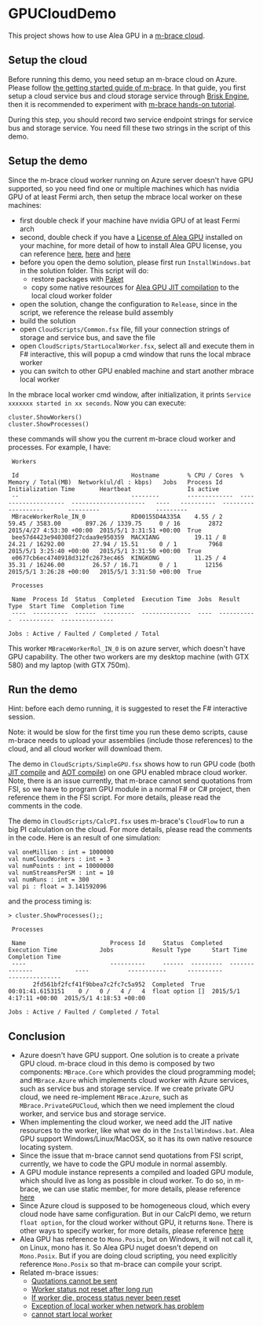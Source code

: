 # GPUCloudDemo

This project shows how to use Alea GPU in a [m-brace cloud](http://www.m-brace.net/). 

## Setup the cloud

Before running this demo, you need setup an m-brace cloud on Azure. Please follow [the getting started guide of m-brace](http://www.m-brace.net/#try). In that guide, you first setup a cloud service bus and cloud storage service through [Brisk Engine](https://www.briskengine.com/), then it is recommended to experiment with [m-brace hands-on tutorial](https://github.com/mbraceproject/MBrace.StarterKit/archive/master.zip).

During this step, you should record two service endpoint strings for service bus and storage service. You need fill these two strings in the script of this demo.

## Setup the demo

Since the m-brace cloud worker running on Azure server doesn't have GPU supported, so you need find one or multiple machines which has nvidia GPU of at least Fermi arch, then setup the mbrace local worker on these machines:

- first double check if your machine have nvidia GPU of at least Fermi arch
- second, double check if you have a [License of Alea GPU](http://quantalea.com/licensing/) installed on your machine, for more detail of how to install Alea GPU license, you can reference [here](http://quantalea.com/static/app/tutorial/quick_start/licensing_and_deployment.html), [here](http://quantalea.com/static/app/manual/compilation-license_manager.html) and [here](http://quantalea.com/licensing/)
- before you open the demo solution, please first run `InstallWindows.bat` in the solution folder. This script will do:
  - restore packages with [Paket](https://github.com/fsprojects/Paket)
  - copy some native resources for [Alea GPU JIT compilation](http://quantalea.com/static/app/manual/compilation-jit_compilation_in_detail.html) to the local cloud worker folder
- open the solution, change the configuration to `Release`, since in the script, we reference the release build assembly
- build the solution
- open `CloudScripts/Common.fsx` file, fill your connection strings of storage and service bus, and save the file
- open `CloudScripts/StartLocalWorker.fsx`, select all and execute them in F# interactive, this will popup a cmd window that runs the local mbrace worker
- you can switch to other GPU enabled machine and start another mbrace local worker

In the mbrace local worker cmd window, after initialization, it prints `Service xxxxxxx started in xx seconds`. Now you can execute:

```
cluster.ShowWorkers()
cluster.ShowProcesses()
```

these commands will show you the current m-brace cloud worker and processes. For example, I have:

```
 Workers                                                                                                                                                                                                 

 Id                                Hostname        % CPU / Cores  % Memory / Total(MB)  Network(ul/dl : kbps)   Jobs   Process Id  Initialization Time       Heartbeat                Is active 
 --                                --------        -------------  --------------------  ---------------------   ----   ----------  -------------------       ---------                --------- 
 MBraceWorkerRole_IN_0             RD00155D4A335A    4.55 / 2       59.45 / 3583.00       897.26 / 1339.75     0 / 16        2872  2015/4/27 4:53:30 +00:00  2015/5/1 3:31:51 +00:00  True      
 bee57d4423e940308f27cdaa9e950359  MACXIANG          19.11 / 8      24.21 / 16292.00        27.94 / 15.51      0 / 1         7968  2015/5/1 3:25:40 +00:00   2015/5/1 3:31:50 +00:00  True      
 e0677cb6ec4740918d312fc2673ec465  KINGKONG          11.25 / 4      35.31 / 16246.00        26.57 / 16.71      0 / 1        12156  2015/5/1 3:26:28 +00:00   2015/5/1 3:31:50 +00:00  True      

 Processes                                                                                                   

 Name  Process Id  Status  Completed  Execution Time  Jobs  Result Type  Start Time  Completion Time 
 ----  ----------  ------  ---------  --------------  ----  -----------  ----------  --------------- 

Jobs : Active / Faulted / Completed / Total
```

This worker `MBraceWorkerRol_IN_0` is on azure server, which doesn't have GPU capability. The other two workers are my desktop machine (with GTX 580) and my laptop (with GTX 750m).

## Run the demo

Hint: before each demo running, it is suggested to reset the F# interactive session.

Note: it would be slow for the first time you run these demo scripts, cause m-brace needs to upload your assemblies (include those references) to the cloud, and all cloud worker will download them.

The demo in `CloudScripts/SimpleGPU.fsx` shows how to run GPU code (both [JIT compile](http://quantalea.com/static/app/manual/compilation-jit_compilation_in_detail.html) and [AOT compile](http://quantalea.com/static/app/manual/compilation-aot_compilation_in_detail.html)) on one GPU enabled mbrace cloud worker. Note, there is an issue currently, that m-brace cannot send quotations from FSI, so we have to program GPU module in a normal F# or C# project, then reference them in the FSI script. For more details, please read the comments in the code.

The demo in `CloudScripts/CalcPI.fsx` uses m-brace's `CloudFlow` to run a big PI calculation on the cloud. For more details, please read the comments in the code. Here is an result of one simulation:

```
val oneMillion : int = 1000000
val numCloudWorkers : int = 3
val numPoints : int = 10000000
val numStreamsPerSM : int = 10
val numRuns : int = 300
val pi : float = 3.141592096
```

and the process timing is:

```
> cluster.ShowProcesses();;

 Processes                                                                                                                                                                        

 Name                        Process Id     Status  Completed  Execution Time            Jobs           Result Type      Start Time               Completion Time         
 ----                        ----------     ------  ---------  --------------            ----           -----------      ----------               ---------------         
       2fd561bf2fcf41f9bbea7c2fc7c5a952  Completed  True       00:01:41.6153151    0 /   0 /   4 /   4  float option []  2015/5/1 4:17:11 +00:00  2015/5/1 4:18:53 +00:00 

Jobs : Active / Faulted / Completed / Total
```

## Conclusion

- Azure doesn't have GPU support. One solution is to create a private GPU cloud. m-brace cloud in this demo is composed by two components: `MBrace.Core` which provides the cloud programming model; and `MBrace.Azure` which implements cloud worker with Azure services, such as service bus and storage service. If we create private GPU cloud, we need re-implement `MBrace.Azure`, such as `MBrace.PrivateGPUCloud`, which then we need implement the cloud worker, and service bus and storage service.
- When implementing the cloud worker, we need add the JIT native resources to the worker, like what we do in the `InstallWindows.bat`. Alea GPU support Windows/Linux/MacOSX, so it has its own native resource locating system.
- Since the issue that m-brace cannot send quotations from FSI script, currently, we have to code the GPU module in normal assembly.
- A GPU module instance represents a compiled and loaded GPU module, which should live as long as possible in cloud worker. To do so, in m-brace, we can use static member, for more details, please reference [here](https://github.com/mbraceproject/MBrace.StarterKit/issues/15)
- Since Azure cloud is supposed to be homogeneous cloud, which every cloud node have same configuration. But in our CalcPI demo, we return `float option`, for the cloud worker without GPU, it returns `None`. There is other ways to specify worker, for more details, please reference [here](https://github.com/mbraceproject/MBrace.StarterKit/issues/16)
- Alea GPU has reference to `Mono.Posix`, but on Windows, it will not call it, on Linux, mono has it. So Alea GPU nuget doesn't depend on `Mono.Posix`. But if you are doing cloud scripting, you need explicitly reference `Mono.Posix` so that m-brace can compile your script.
- Related m-brace issues:
  - [Quotations cannot be sent](https://github.com/mbraceproject/MBrace.StarterKit/issues/18)
  - [Worker status not reset after long run](https://github.com/mbraceproject/MBrace.StarterKit/issues/20)
  - [If worker die, process status never been reset](https://github.com/mbraceproject/MBrace.StarterKit/issues/21)
  - [Exception of local worker when network has problem](https://github.com/mbraceproject/MBrace.StarterKit/issues/22)
  - [cannot start local worker](https://github.com/mbraceproject/MBrace.StarterKit/issues/23)
  